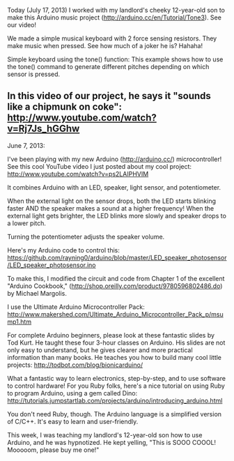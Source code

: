 Today (July 17, 2013) I worked with my landlord's cheeky 12-year-old son to make this Arduino music project (http://arduino.cc/en/Tutorial/Tone3). See our video!

We made a simple musical keyboard with 2 force sensing resistors. They make music when pressed. See how much of a joker he is? Hahaha!

Simple keyboard using the tone() function: This example shows how to use the tone() command to generate different pitches depending on which sensor is pressed.

In this video of our project, he says it "sounds like a chipmunk on coke": http://www.youtube.com/watch?v=Rj7Js_hGGhw
-------------------------
June 7, 2013:

I've been playing with my new Arduino (http://arduino.cc/) microcontroller! See this cool YouTube video I just posted about my cool project: http://www.youtube.com/watch?v=ps2LAIPHVIM

It combines Arduino with an LED, speaker, light sensor, and potentiometer.

When the external light on the sensor drops, both the LED starts blinking faster AND the speaker makes a sound at a higher frequency! When the external light gets brighter, the LED blinks more slowly and speaker drops to a lower pitch.

Turning the potentiometer adjusts the speaker volume.

Here's my Arduino code to control this: https://github.com/rayning0/arduino/blob/master/LED_speaker_photosensor/LED_speaker_photosensor.ino

To make this, I modified the circuit and code from Chapter 1 of the excellent "Arduino Cookbook," (http://shop.oreilly.com/product/9780596802486.do) by Michael Margolis.

I use the Ultimate Arduino Microcontroller Pack: http://www.makershed.com/Ultimate_Arduino_Microcontroller_Pack_p/msump1.htm

For complete Arduino beginners, please look at these fantastic slides by Tod Kurt. He taught these four 3-hour classes on Arduino. His slides are not only easy to understand, but he gives clearer and more practical information than many books. He teaches you how to build many cool little projects: http://todbot.com/blog/bionicarduino/

What a fantastic way to learn electronics, step-by-step, and to use software to control hardware! For you Ruby folks, here's a nice tutorial on using Ruby to program Arduino, using a gem called Dino: http://tutorials.jumpstartlab.com/projects/arduino/introducing_arduino.html

You don't need Ruby, though. The Arduino language is a simplified version of C/C++. It's easy to learn and user-friendly. 

This week, I was teaching my landlord's 12-year-old son how to use Arduino, and he was hypnotized. He kept yelling, "This is SOOO COOOL! Mooooom, please buy me one!"
